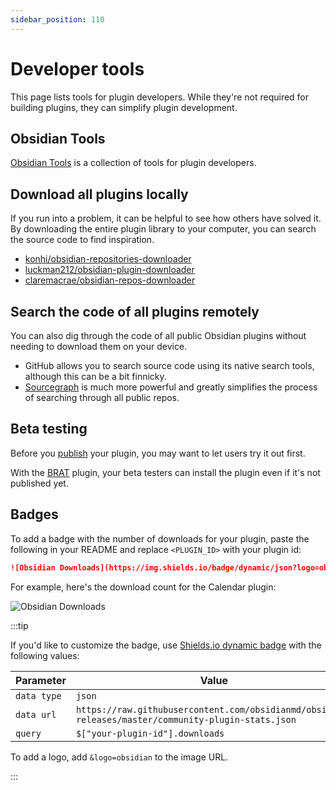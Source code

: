 ```yaml
---
sidebar_position: 110
---
```


# Developer tools

This page lists tools for plugin developers. While they're not required for building plugins, they can simplify plugin development.

## Obsidian Tools

[Obsidian Tools](https://github.com/obsidian-tools/obsidian-tools) is a collection of tools for plugin developers.

## Download all plugins locally

If you run into a problem, it can be helpful to see how others have solved it. By downloading the entire plugin library to your computer, you can search the source code to find inspiration.

- [konhi/obsidian-repositories-downloader](https://github.com/konhi/obsidian-repositories-downloader)
- [luckman212/obsidian-plugin-downloader](https://github.com/luckman212/obsidian-plugin-downloader)
- [claremacrae/obsidian-repos-downloader](https://github.com/claremacrae/obsidian-repos-downloader)

## Search the code of all plugins remotely

You can also dig through the code of all public Obsidian plugins without needing to download them on your device.

- GitHub allows you to search source code using its native search tools, although this can be a bit finnicky.
- [Sourcegraph](https://sourcegraph.com/search) is much more powerful and greatly simplifies the process of searching through all public repos.

## Beta testing

Before you [publish](publishing/submit-your-plugin.md) your plugin, you may want to let users try it out first.

With the [BRAT](https://github.com/TfTHacker/obsidian42-brat) plugin, your beta testers can install the plugin even if it's not published yet.

## Badges

To add a badge with the number of downloads for your plugin, paste the following in your README and replace `<PLUGIN_ID>` with your plugin id:

```md
![Obsidian Downloads](https://img.shields.io/badge/dynamic/json?logo=obsidian&color=%23483699&label=downloads&query=%24%5B%22<PLUGIN_ID>%22%5D.downloads&url=https%3A%2F%2Fraw.githubusercontent.com%2Fobsidianmd%2Fobsidian-releases%2Fmaster%2Fcommunity-plugin-stats.json)
```

For example, here's the download count for the Calendar plugin:

![Obsidian Downloads](https://img.shields.io/badge/dynamic/json?logo=obsidian&color=%23483699&label=downloads&query=%24%5B%22calendar%22%5D.downloads&url=https%3A%2F%2Fraw.githubusercontent.com%2Fobsidianmd%2Fobsidian-releases%2Fmaster%2Fcommunity-plugin-stats.json)

:::tip

If you'd like to customize the badge, use [Shields.io dynamic badge](https://shields.io/#dynamic-badge) with the following values:

| Parameter | Value |
|-|-|
| `data type` | `json` |
| `data url` | `https://raw.githubusercontent.com/obsidianmd/obsidian-releases/master/community-plugin-stats.json` |
| `query` | `$["your-plugin-id"].downloads` |

To add a logo, add `&logo=obsidian` to the image URL.

:::
